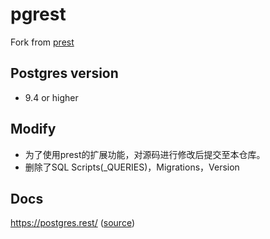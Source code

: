 # pgrest

Fork from [prest](https://github.com/prest/prest)

## Postgres version

- 9.4 or higher

## Modify

- 为了使用prest的扩展功能，对源码进行修改后提交至本仓库。
- 删除了SQL Scripts(_QUERIES)，Migrations，Version

## Docs

https://postgres.rest/ ([source](https://github.com/prest/prest.github.io))


